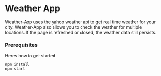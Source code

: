 # Weather App

Weather-App uses the yahoo weather api to get real time weather for your city. Weather-App also allows you to check the weather for multiple locations. If the page is refreshed or closed, the weather data still persists.

### Prerequisites

Heres how to get started. 

```
npm install
npm start
```